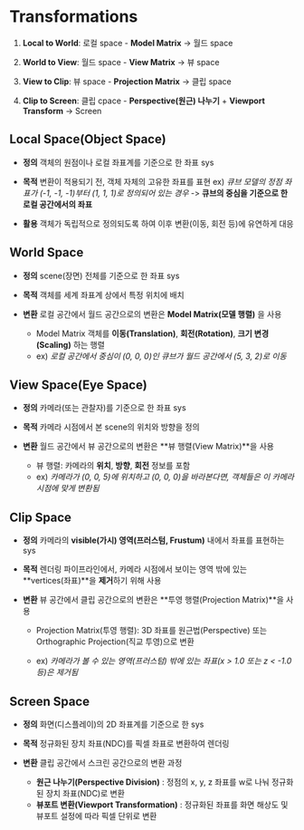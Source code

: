 # Transformations

1. **Local to World**: 로컬 space - **Model Matrix** -> 월드 space
   <br/>

2. **World to View**: 월드 space - **View Matrix** -> 뷰 space
   <br/>

3. **View to Clip**: 뷰 space - **Projection Matrix** -> 클립 space
   <br/>

4. **Clip to Screen**: 클립 cpace - **Perspective(원근) 나누기** + **Viewport Transform** -> Screen
   <br/>

## Local Space(Object Space)

- **정의**
  객체의 원점이나 로컬 좌표계를 기준으로 한 좌표 sys
  <br/>
- **목적**
  변환이 적용되기 전, 객체 자체의 고유한 좌표를 표현
  ex) _큐브 모델의 정점 좌표가 (-1, -1, -1)부터 (1, 1, 1)로 정의되어 있는 경우_
  -> **큐브의 중심을 기준으로 한 로컬 공간에서의 좌표**
  <br/>

- **활용**
  객체가 독립적으로 정의되도록 하여 이후 변환(이동, 회전 등)에 유연하게 대응
  <br/>

## World Space

- **정의**
  scene(장면) 전체를 기준으로 한 좌표 sys
  <br/>

- **목적**
  객체를 세계 좌표계 상에서 특정 위치에 배치
  <br/>

- **변환**
  로컬 공간에서 월드 공간으로의 변환은 **Model Matrix(모델 행렬)** 을 사용
  - Model Matrix
    객체를 **이동(Translation)**, **회전(Rotation)**, **크기 변경(Scaling)** 하는 행렬
  - ex) _로컬 공간에서 중심이 (0, 0, 0)인 큐브가 월드 공간에서 (5, 3, 2)로 이동_
    <br/>

## View Space(Eye Space)

- **정의**
  카메라(또는 관찰자)를 기준으로 한 좌표 sys
  <br/>

- **목적**
  카메라 시점에서 본 scene의 위치와 방향을 정의
  <br/>

- **변환**
  월드 공간에서 뷰 공간으로의 변환은 **뷰 행렬(View Matrix)**을 사용
  - 뷰 행렬: 카메라의 **위치**, **방향**, **회전** 정보를 포함
  - ex) _카메라가 (0, 0, 5)에 위치하고 (0, 0, 0)을 바라본다면, 객체들은 이 카메라 시점에 맞게 변환됨_
    <br/>

## Clip Space

- **정의**
  카메라의 **visible(가시) 영역(프러스텀, Frustum)** 내에서 좌표를 표현하는 sys
  <br/>

- **목적**
  렌더링 파이프라인에서, 카메라 시점에서 보이는 영역 밖에 있는 **vertices(좌표)**을 **제거**하기 위해 사용
  <br/>

- **변환**
  뷰 공간에서 클립 공간으로의 변환은 **투영 행렬(Projection Matrix)**을 사용

  - Projection Matrix(투영 행렬): 3D 좌표를 원근법(Perspective) 또는 Orthographic Projection(직교 투영)으로 변환

  - ex) _카메라가 볼 수 있는 영역(프러스텀) 밖에 있는 좌표(x > 1.0 또는 z < -1.0 등)은 제거됨_
    <br/>

## Screen Space

- **정의**
  화면(디스플레이)의 2D 좌표계를 기준으로 한 sys
  <br/>

- **목적**
  정규화된 장치 좌표(NDC)를 픽셀 좌표로 변환하여 렌더링
  <br/>

- **변환**
  클립 공간에서 스크린 공간으로의 변환 과정
  - **원근 나누기(Perspective Division)** : 정점의 x, y, z 좌표를 w로 나눠 정규화된 장치 좌표(NDC)로 변환
  - **뷰포트 변환(Viewport Transformation)** : 정규화된 좌표를 화면 해상도 및 뷰포트 설정에 따라 픽셀 단위로 변환
